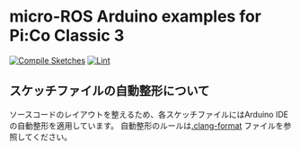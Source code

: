 # micro-ROS Arduino examples for Pi:Co Classic 3

[![Compile Sketches](https://github.com/rt-net/pico_micro_ros_arduino_examples/actions/workflows/compile-sketches.yaml/badge.svg)](https://github.com/rt-net/pico_micro_ros_arduino_examples/actions/workflows/compile-sketches.yaml)
[![Lint](https://github.com/rt-net/pico_micro_ros_arduino_examples/actions/workflows/lint.yaml/badge.svg)](https://github.com/rt-net/pico_micro_ros_arduino_examples/actions/workflows/lint.yaml)

## スケッチファイルの自動整形について

ソースコードのレイアウトを整えるため、各スケッチファイルにはArduino IDEの自動整形を適用しています。
自動整形のルールは[.clang-format](.clang-format) ファイルを参照してください。
